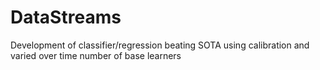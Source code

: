 # DataStreams
Development of classifier/regression beating SOTA using calibration and varied over time number of base learners
